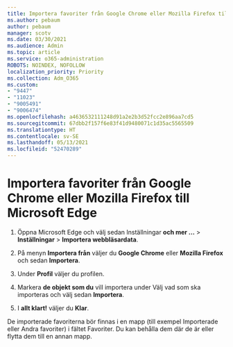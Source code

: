 ```yaml
---
title: Importera favoriter från Google Chrome eller Mozilla Firefox till Microsoft Edge
ms.author: pebaum
author: pebaum
manager: scotv
ms.date: 03/30/2021
ms.audience: Admin
ms.topic: article
ms.service: o365-administration
ROBOTS: NOINDEX, NOFOLLOW
localization_priority: Priority
ms.collection: Adm_O365
ms.custom:
- "9447"
- "11023"
- "9005491"
- "9006474"
ms.openlocfilehash: a4636532111248d91a2e2b3d52fcc2e896aa7cd5
ms.sourcegitcommit: 67dbb2f157f6e83f41d9480071c1d35ac5565509
ms.translationtype: HT
ms.contentlocale: sv-SE
ms.lasthandoff: 05/13/2021
ms.locfileid: "52470289"
---
```

# <a name="import-favorites-from-google-chrome-or-mozilla-firefox-to-microsoft-edge"></a>Importera favoriter från Google Chrome eller Mozilla Firefox till Microsoft Edge

1. Öppna Microsoft Edge och välj sedan Inställningar **och mer ...**  >  **Inställningar**  >  **Importera webbläsardata**.

1. På menyn **Importera från** väljer du **Google Chrome** eller **Mozilla Firefox** och sedan **Importera**.

1. Under **Profil** väljer du profilen.

1. Markera **de objekt som du** vill importera under Välj vad som ska importeras och välj sedan **Importera**.

1. I **allt klart!** väljer du **Klar**.

De importerade favoriterna bör finnas i en mapp (till exempel Importerade eller Andra favoriter) i fältet Favoriter. Du kan behålla dem där de är eller flytta dem till en annan mapp.
